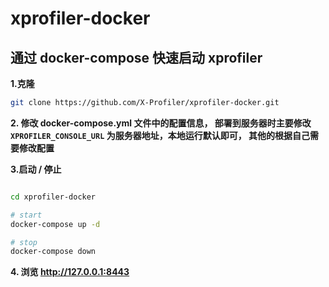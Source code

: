 # xprofiler-docker

## 通过 docker-compose 快速启动 xprofiler
**1.克隆**
```bash
git clone https://github.com/X-Profiler/xprofiler-docker.git
```

**2. 修改 docker-compose.yml 文件中的配置信息， 部署到服务器时主要修改 `XPROFILER_CONSOLE_URL` 为服务器地址，本地运行默认即可， 其他的根据自己需要修改配置**

**3.启动 / 停止**

```bash

cd xprofiler-docker

# start
docker-compose up -d

# stop
docker-compose down

```
**4. 浏览 http://127.0.0.1:8443**
